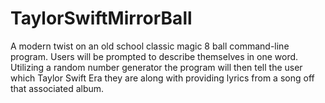 # TaylorSwiftMirrorBall
A modern twist on an old school classic magic 8 ball command-line program. 
Users will be prompted to describe themselves in one word. 
Utilizing a random number generator the program will then tell the user which Taylor Swift Era they are along with providing lyrics from a song off that associated album. 
